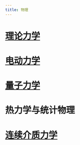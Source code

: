 ```yaml
---
title: 物理
---
```


# [理论力学](./classical/README.md)

# [电动力学](./maxwell/README.md)

# [量子力学](./quantum/README.md)

# 热力学与统计物理

# [连续介质力学](./continuum/README.md)
